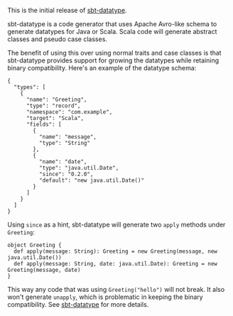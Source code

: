 This is the initial release of [sbt-datatype](http://www.scala-sbt.org/0.13/docs/Datatype.html).

sbt-datatype is a code generator that uses Apache Avro-like schema to generate datatypes for Java or Scala.
Scala code will generate abstract classes and pseudo case classes.

The benefit of using this over using normal traits and case classes is that sbt-datatype provides support for growing the datatypes while retaining binary compatibility. Here's an example of the datatype schema:

    {
      "types": [
        {
          "name": "Greeting",
          "type": "record",
          "namespace": "com.example",
          "target": "Scala",
          "fields": [
            {
              "name": "message",
              "type": "String"
            },
            {
              "name": "date",
              "type": "java.util.Date",
              "since": "0.2.0",
              "default": "new java.util.Date()"
            }
          ]
        }
      ]
    }

Using `since` as a hint, sbt-datatype will generate two `apply` methods under `Greeting`:

    object Greeting {
      def apply(message: String): Greeting = new Greeting(message, new java.util.Date())
      def apply(message: String, date: java.util.Date): Greeting = new Greeting(message, date)
    }

This way any code that was using `Greeting("hello")` will not break. It also won't generate `unapply`, which is problematic in keeping the binary compatibility.
See [sbt-datatype](http://www.scala-sbt.org/0.13/docs/Datatype.html) for more details.
